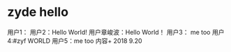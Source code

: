 # zyde hello
用户1：
用户2：Hello World!
用户章峻波：Hello World！
用户3： me too
用户4:#zyf WORLD
用户5：me too
内容+ 2018 9.20
